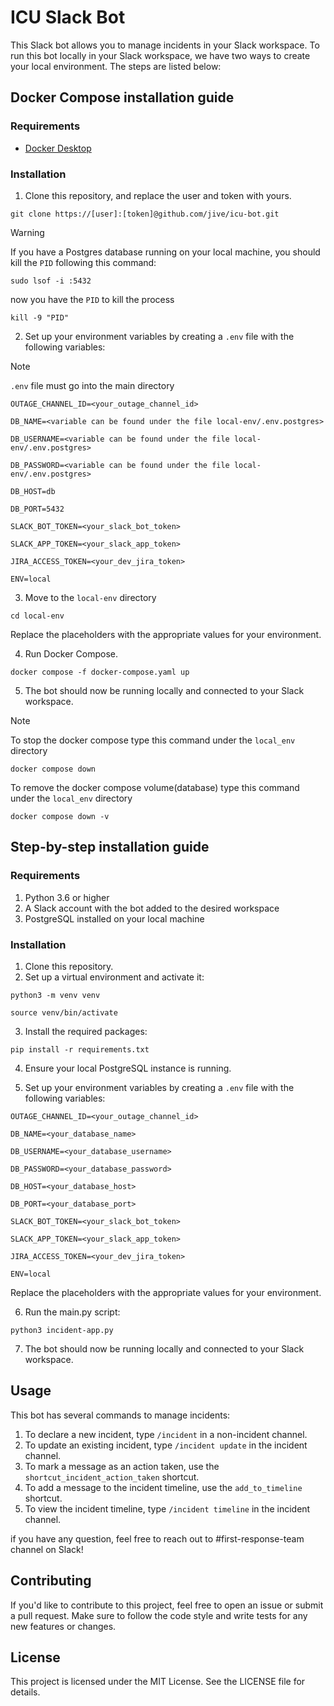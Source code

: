 # ICU Slack Bot

This Slack bot allows you to manage incidents in your Slack workspace. To run this bot locally in your Slack workspace, we have two ways to create your local environment. The steps are listed below:

## Docker Compose installation guide

### Requirements

* [Docker Desktop](https://www.docker.com/products/docker-desktop/) 

### Installation

1. Clone this repository, and replace the user and token with yours.

```
git clone https://[user]:[token]@github.com/jive/icu-bot.git
```
> [!WARNING] 
> If you have a Postgres database running on your local machine, you should kill the `PID` following this command:
> ```
> sudo lsof -i :5432
> ```
> now you have the `PID` to kill the process 
> ```
> kill -9 "PID"
> ```

2. Set up your environment variables by creating a `.env` file with the following variables:
> [!NOTE]
> `.env` file must go into the main directory 
```
OUTAGE_CHANNEL_ID=<your_outage_channel_id>
    
DB_NAME=<variable can be found under the file local-env/.env.postgres>
    
DB_USERNAME=<variable can be found under the file local-env/.env.postgres>

DB_PASSWORD=<variable can be found under the file local-env/.env.postgres>
    
DB_HOST=db
    
DB_PORT=5432

SLACK_BOT_TOKEN=<your_slack_bot_token>

SLACK_APP_TOKEN=<your_slack_app_token>

JIRA_ACCESS_TOKEN=<your_dev_jira_token>
    
ENV=local
```
3. Move to the `local-env` directory

```
cd local-env 
```
Replace the placeholders with the appropriate values for your environment.

4. Run Docker Compose.

```
docker compose -f docker-compose.yaml up  
```
5. The bot should now be running locally and connected to your Slack workspace.

> [!NOTE]
> To stop the docker compose type this command under the `local_env` directory
>```
>docker compose down 
>```
> To remove the docker compose volume(database) type this command under the `local_env` directory
>```
>docker compose down -v 
>```

## Step-by-step installation guide

### Requirements

1. Python 3.6 or higher
2. A Slack account with the bot added to the desired workspace
3. PostgreSQL installed on your local machine

### Installation

1. Clone this repository.
2. Set up a virtual environment and activate it:

```
python3 -m venv venv
```
```
source venv/bin/activate
```

3. Install the required packages:
```
pip install -r requirements.txt
```

4. Ensure your local PostgreSQL instance is running.

5. Set up your environment variables by creating a `.env` file with the following variables:

```
OUTAGE_CHANNEL_ID=<your_outage_channel_id>
    
DB_NAME=<your_database_name>
    
DB_USERNAME=<your_database_username>

DB_PASSWORD=<your_database_password>
    
DB_HOST=<your_database_host>
    
DB_PORT=<your_database_port>

SLACK_BOT_TOKEN=<your_slack_bot_token>

SLACK_APP_TOKEN=<your_slack_app_token>

JIRA_ACCESS_TOKEN=<your_dev_jira_token>
    
ENV=local
```

Replace the placeholders with the appropriate values for your environment.

6. Run the main.py script:

```
python3 incident-app.py
```

7. The bot should now be running locally and connected to your Slack workspace.

## Usage

This bot has several commands to manage incidents:

1. To declare a new incident, type `/incident` in a non-incident channel.
2. To update an existing incident, type `/incident update` in the incident channel.
3. To mark a message as an action taken, use the `shortcut_incident_action_taken` shortcut.
4. To add a message to the incident timeline, use the `add_to_timeline` shortcut.
5. To view the incident timeline, type `/incident timeline` in the incident channel.

if you have any question, feel free to reach out to #first-response-team channel on Slack! 

## Contributing

If you'd like to contribute to this project, feel free to open an issue or submit a pull request. Make sure to follow the code style and write tests for any new features or changes.

## License

This project is licensed under the MIT License. See the LICENSE file for details.
